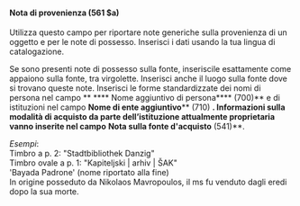 #### Nota di provenienza (561 $a) 

Utilizza questo campo per riportare note generiche sulla provenienza di un oggetto e per le note di possesso. Inserisci i dati usando la tua lingua di catalogazione. 

Se sono presenti note di possesso sulla fonte, inseriscile esattamente come appaiono sulla fonte, tra virgolette. Inserisci anche il luogo sulla fonte dove si trovano queste note. Inserisci le forme standardizzate dei nomi di persona nel campo ** **** Nome aggiuntivo di persona**** (700)** e di istituzioni nel campo  **Nome di ente aggiuntivo****  (710) **. Informazioni sulla modalità di acquisto da parte dell’istituzione attualmente proprietaria vanno inserite nel campo**   ****Nota sulla fonte d'acquisto****  (541)**. 

_Esempi_:  
Timbro a p. 2: "Stadtbibliothek Danzig"   
Timbro ovale a p. 1: "Kapiteljski | arhiv | ŠAK"  
'Bayada Padrone' (nome riportato alla fine)  
In origine posseduto da Nikolaos Mavropoulos, il ms fu venduto dagli eredi dopo la sua morte.